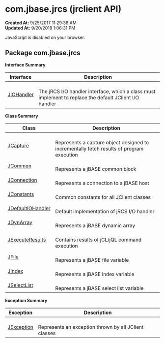 # com.jbase.jrcs (jrclient   API)

**Created At:** 9/25/2017 11:29:38 AM  
**Updated At:** 9/20/2018 1:06:31 PM  

<script type="text/javascript"><!--
    try {
        if (location.href.indexOf('is-external=true') == -1) {
            parent.document.title="com.jbase.jrcs (jrclient   API)";
        }
    }
    catch(err) {
    }
//--></script><noscript><div>JavaScript is disabled on your browser.</div></noscript><!-- ========= START OF TOP NAVBAR ======= -->
<!--   -->
## Package com.jbase.jrcs



**Interface Summary**

| Interface<br> | Description |
| --- | --- |
| [JIOHandler](/jrcs/com_jbase_jrcs_JIOHandler "interface in com.jbase.jrcs")<br> | <br>The jRCS I/O handler interface, which a class must implement to replace the default JClient I/O handler<br> |

**Class Summary** 


| Class<br> | Description |
| --- | --- |
| [JCapture](/jrcs/com_jbase_jrcs_JCapture "class in com.jbase.jrcs")<br> | <br>Represents a capture object designed to incrementally fetch results of program execution<br> |
| [JCommon](/jrcs/com_jbase_jrcs_JCommon "class in com.jbase.jrcs")<br> | <br>Represents a jBASE common block<br> |
| [JConnection](/jrcs/com_jbase_jrcs_JConnection "class in com.jbase.jrcs")<br> | <br>Represents a connection to a jBASE host<br> |
| [JConstants](/jrcs/com_jbase_jrcs_JConstants "class in com.jbase.jrcs")<br> | <br>Common constants for all JClient classes<br> |
| [JDefaultIOHandler](/jrcs/com_jbase_jrcs_JDefaultIOHandler "class in com.jbase.jrcs")<br> | <br>Default implementation of jRCS I/O handler<br> |
| [JDynArray](/jrcs/com_jbase_jrcs_JDynArray "class in com.jbase.jrcs")<br> | <br>Represents a jBASE dynamic array<br> |
| [JExecuteResults](/jrcs/com_jbase_jrcs_JExecuteResults "class in com.jbase.jrcs")<br> | <br>Contains results of jCL/jQL command execution<br> |
| [JFile](/jrcs/com_jbase_jrcs_JFile "class in com.jbase.jrcs")<br> | <br>Represents a jBASE file variable<br> |
| [JIndex](/jrcs/com_jbase_jrcs_JIndex "class in com.jbase.jrcs")<br> | <br>Represents a jBASE index variable<br> |
| [JSelectList](/jrcs/com_jbase_jrcs_JSelectList "class in com.jbase.jrcs")<br> | <br>Represents a jBASE select list variable<br> |



**Exception Summary**

| Exception<br> | Description |
| --- | --- |
| [JException](/jrcs/com_jbase_jrcs_JException "class in com.jbase.jrcs")<br> | <br>Represents an exception thrown by all JClient classes<br> |
<!-- ======= START OF BOTTOM NAVBAR ====== -->
<!--   -->


